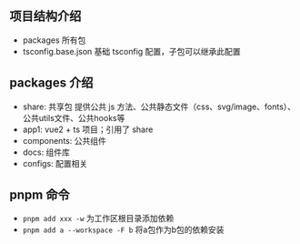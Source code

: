 ## 项目结构介绍

- packages 所有包
- tsconfig.base.json 基础 tsconfig 配置，子包可以继承此配置

## packages 介绍

- share: 共享包 提供公共 js 方法、公共静态文件（css、svg/image、fonts）、公共utils文件、公共hooks等
- app1: vue2 + ts 项目；引用了 share
- components: 公共组件
- docs: 组件库
- configs: 配置相关

## pnpm 命令
- `pnpm add xxx -w` 为工作区根目录添加依赖
- `pnpm add a --workspace -F b` 将a包作为b包的依赖安装
